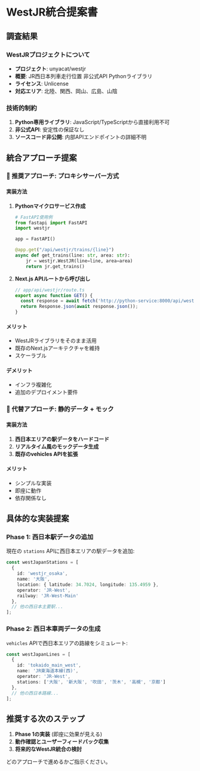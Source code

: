 # WestJR統合提案書

## 調査結果

### WestJRプロジェクトについて
- **プロジェクト**: unyacat/westjr
- **概要**: JR西日本列車走行位置 非公式API Pythonライブラリ
- **ライセンス**: Unlicense
- **対応エリア**: 北陸、関西、岡山、広島、山陰

### 技術的制約
1. **Python専用ライブラリ**: JavaScript/TypeScriptから直接利用不可
2. **非公式API**: 安定性の保証なし
3. **ソースコード非公開**: 内部APIエンドポイントの詳細不明

## 統合アプローチ提案

### 🥇 推奨アプローチ: プロキシサーバー方式

#### 実装方法
1. **Pythonマイクロサービス作成**
   ```python
   # FastAPI使用例
   from fastapi import FastAPI
   import westjr

   app = FastAPI()

   @app.get("/api/westjr/trains/{line}")
   async def get_trains(line: str, area: str):
       jr = westjr.WestJR(line=line, area=area)
       return jr.get_trains()
   ```

2. **Next.js APIルートから呼び出し**
   ```typescript
   // app/api/westjr/route.ts
   export async function GET() {
     const response = await fetch('http://python-service:8000/api/westjr/trains/kobesanyo?area=kinki');
     return Response.json(await response.json());
   }
   ```

#### メリット
- WestJRライブラリをそのまま活用
- 既存のNext.jsアーキテクチャを維持
- スケーラブル

#### デメリット
- インフラ複雑化
- 追加のデプロイメント要件

### 🥈 代替アプローチ: 静的データ + モック

#### 実装方法
1. **西日本エリアの駅データをハードコード**
2. **リアルタイム風のモックデータ生成**
3. **既存のvehicles APIを拡張**

#### メリット
- シンプルな実装
- 即座に動作
- 依存関係なし

## 具体的な実装提案

### Phase 1: 西日本駅データの追加
現在の `stations` APIに西日本エリアの駅データを追加:

```typescript
const westJapanStations = [
  {
    id: 'westjr_osaka',
    name: '大阪',
    location: { latitude: 34.7024, longitude: 135.4959 },
    operator: 'JR-West',
    railway: 'JR-West-Main'
  },
  // 他の西日本主要駅...
];
```

### Phase 2: 西日本車両データの生成
`vehicles` APIで西日本エリアの路線をシミュレート:

```typescript
const westJapanLines = [
  {
    id: 'tokaido_main_west',
    name: 'JR東海道本線(西)',
    operator: 'JR-West',
    stations: ['大阪', '新大阪', '吹田', '茨木', '高槻', '京都']
  },
  // 他の西日本路線...
];
```

## 推奨する次のステップ

1. **Phase 1の実装** (即座に効果が見える)
2. **動作確認とユーザーフィードバック収集**
3. **将来的なWestJR統合の検討**

どのアプローチで進めるかご指示ください。